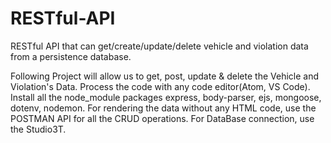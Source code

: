 # RESTful-API
RESTful API that can get/create/update/delete vehicle and violation data from a persistence database.

Following Project will allow us to get, post, update & delete the Vehicle and Violation's Data. 
Process the code with any code editor(Atom, VS Code). 
Install all the node_module packages express, body-parser, ejs, mongoose, dotenv, nodemon.
For rendering the data without any HTML code, use the POSTMAN API for all the CRUD operations. 
For DataBase connection, use the Studio3T.
